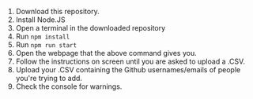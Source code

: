 1. Download this repository.
2. Install Node.JS
3. Open a terminal in the downloaded repository
4. Run `npm install`
5. Run `npm run start`
6. Open the webpage that the above command gives you.
7. Follow the instructions on screen until you are asked to upload a .CSV.
8. Upload your .CSV containing the Github usernames/emails of people you're trying to add.
9. Check the console for warnings.
